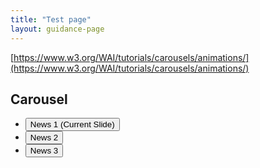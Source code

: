 ```yaml
---
title: "Test page"
layout: guidance-page
---
```


[https://www.w3.org/WAI/tutorials/carousels/animations/](https://www.w3.org/WAI/tutorials/carousels/animations/)


## Carousel

<section class="carousel" aria-labelledby="carouselheading">
  <ul class="slidenav">
  <li>
    <button class="current" data-slide="0">
      <span class="visuallyhidden">News</span> 1
      <span class="visuallyhidden">(Current Slide)</span>
    </button>
  </li>
  <li>
    <button data-slide="1">
      <span class="visuallyhidden">News</span> 2
    </button>
  </li>
  <li>
    <button data-slide="2">
      <span class="visuallyhidden">News</span> 3
    </button>
  </li>
</ul>
</section>

<script>
/* Focusin/out event polyfill (for Firefox) by nuxodin
 * Source: https://gist.github.com/nuxodin/9250e56a3ce6c0446efa
 */

!function(){
  var w = window,
  d = w.document;

  if( w.onfocusin === undefined ){
    d.addEventListener('focus' ,addPolyfill ,true);
    d.addEventListener('blur' ,addPolyfill ,true);
    d.addEventListener('focusin' ,removePolyfill ,true);
    d.addEventListener('focusout' ,removePolyfill ,true);
  }
  function addPolyfill(e){
    var type = e.type === 'focus' ? 'focusin' : 'focusout';
    var event = new CustomEvent(type, { bubbles:true, cancelable:false });
    event.c1Generated = true;
    e.target.dispatchEvent( event );
  }
  function removePolyfill(e){
if(!e.c1Generated){ // focus after focusin, so chrome will the first time trigger two times focusin
  d.removeEventListener('focus' ,addPolyfill ,true);
  d.removeEventListener('blur' ,addPolyfill ,true);
  d.removeEventListener('focusin' ,removePolyfill ,true);
  d.removeEventListener('focusout' ,removePolyfill ,true);
}
setTimeout(function(){
  d.removeEventListener('focusin' ,removePolyfill ,true);
  d.removeEventListener('focusout' ,removePolyfill ,true);
});
}
}();

/*
   Carousel Prototype
   Eric Eggert for W3C
*/

var myCarousel = (function() {

  "use strict";

  // Initial variables
  var carousel, slides, index, slidenav, settings, timer, setFocus, animationSuspended;


  // Helper function: Iterates over an array of elements
  function forEachElement(elements, fn) {
    for (var i = 0; i < elements.length; i++)
      fn(elements[i], i);
  }

  // Helper function: Remove Class
  function removeClass(el, className) {
    if (el.classList) {
      el.classList.remove(className);
    } else {
      el.className = el.className.replace(new RegExp('(^|\\b)' + className.split(' ').join('|') + '(\\b|$)', 'gi'), ' ');
    }
  }

  // Helper function: Test if element has a specific class
  function hasClass(el, className) {
    if (el.classList) {
      return el.classList.contains(className);
    } else {
      return new RegExp('(^| )' + className + '( |$)', 'gi').test(el.className);
    }
  }

  // Initialization for the carousel
  // Argument: set = an object of settings
  // Possible settings:
  // id <string> ID of the carousel wrapper element (required).
  // slidenav <bool> If true, a list of slides is shown.
  // animate <bool> If true, the slides can be animated.
  // startAnimated <bool> If true, the animation begins
  //                        immediately.
  //                      If false, the animation needs
  //                        to be initiated by clicking
  //                        the play button.
  function init(set) {

    // Make settings available to all functions
    settings = set;

    // Select the element and the individual slides
    carousel = document.getElementById(settings.id);
    slides = carousel.querySelectorAll('.slide');

    carousel.className = 'active carousel';


    // Create unordered list for controls, and attach click events to previous and next slide
    var ctrls = document.createElement('ul');

    ctrls.className = 'controls';
    ctrls.innerHTML = '<li>' +
        '<button type="button" class="btn-prev"><img src="chevron-left.png" alt="Previous Item"></button>' +
      '</li>' +
      '<li>' +
        '<button type="button" class="btn-next"><img src="chevron-right.png" alt="Next Item"></button>' +
      '</li>';

    ctrls.querySelector('.btn-prev')
      .addEventListener('click', function () {
        prevSlide(true);
      });
    ctrls.querySelector('.btn-next')
      .addEventListener('click', function () {
        nextSlide(true);
      });

    carousel.appendChild(ctrls);

    // If the carousel is animated or a slide navigation is requested in the settings, another unordered list that contains those elements is added. (Note that you cannot supress the navigation when it is animated.)
    if (settings.slidenav || settings.animate) {
      slidenav = document.createElement('ul');

      slidenav.className = 'slidenav';

      if (settings.animate) {
        var li = document.createElement('li');

        if (settings.startAnimated) {
          li.innerHTML = '<button data-action="stop"><span class="visuallyhidden">Stop Animation </span>￭</button>';
        } else {
          li.innerHTML = '<button data-action="start"><span class="visuallyhidden">Start Animation </span>▶</button>';
        }

        slidenav.appendChild(li);
      }

      if (settings.slidenav) {
        forEachElement(slides, function(el, i){
          var li = document.createElement('li');
          var klass = (i===0) ? 'class="current" ' : '';
          var kurrent = (i===0) ? ' <span class="visuallyhidden">(Current Item)</span>' : '';

          li.innerHTML = '<button '+ klass +'data-slide="' + i + '"><span class="visuallyhidden">News</span> ' + (i+1) + kurrent + '</button>';
          slidenav.appendChild(li);
        });
      }

      slidenav.addEventListener('click', function(event) {
        var button = event.target;
        if (button.localName == 'button') {
          if (button.getAttribute('data-slide')) {
            stopAnimation();
            setSlides(button.getAttribute('data-slide'), true);
          } else if (button.getAttribute('data-action') == "stop") {
            stopAnimation();
          } else if (button.getAttribute('data-action') == "start") {
            startAnimation();
          }
        }
      }, true);

      carousel.className = 'active carousel with-slidenav';
      carousel.appendChild(slidenav);
    }

    // Add a live region to announce the slide number when using the previous/next buttons
    var liveregion = document.createElement('div');
    liveregion.setAttribute('aria-live', 'polite');
    liveregion.setAttribute('aria-atomic', 'true');
    liveregion.setAttribute('class', 'liveregion visuallyhidden');
    carousel.appendChild(liveregion);

    // After the slide transitioned, remove the in-transition class, if focus should be set, set the tabindex attribute to -1 and focus the slide.
    slides[0].parentNode.addEventListener('transitionend', function (event) {
      var slide = event.target;
      removeClass(slide, 'in-transition');
      if (hasClass(slide, 'current'))  {
        if(setFocus) {
          slide.setAttribute('tabindex', '-1');
          slide.focus();
          setFocus = false;
        }
      }
    });

      // When the mouse enters the carousel, suspend the animation.
      carousel.addEventListener('mouseenter', suspendAnimation);

      // When the mouse leaves the carousel, and the animation is suspended, start the animation.
      carousel.addEventListener('mouseleave', function(event) {
        if (animationSuspended) {
          startAnimation();
        }
      });

      // When the focus enters the carousel, suspend the animation
      carousel.addEventListener('focusin', function(event) {
        if (!hasClass(event.target, 'slide')) {
          suspendAnimation();
        }
      });

      // When the focus leaves the carousel, and the animation is suspended, start the animation
      carousel.addEventListener('focusout', function(event) {
        if (!hasClass(event.target, 'slide') && animationSuspended) {
          startAnimation();
        }
      });

    // Set the index (=current slide) to 0 – the first slide
    index = 0;
    setSlides(index);

    // If the carousel is animated, advance to the
    // next slide after 5s
    if (settings.startAnimated) {
      timer = setTimeout(nextSlide, 5000);
    }
  }

  // Function to set a slide the current slide
  function setSlides(new_current, setFocusHere, transition, announceItemHere) {
    // Focus, transition and announce Item are optional parameters.
    // focus denotes if the focus should be set after the
    // carousel advanced to slide number new_current.
    // transition denotes if the transition is going into the
    // next or previous direction.
    // If announceItem is set to true, the live region’s text is changed (and announced)
    // Here defaults are set:

    setFocus = typeof setFocusHere !== 'undefined' ? setFocusHere : false;
    transition = typeof transition !== 'undefined' ? transition : 'none';
    announceItem = typeof announceItemHere !== 'undefined' ? announceItemHere : false;

    new_current = parseFloat(new_current);

    var length = slides.length;
    var new_next = new_current+1;
    var new_prev = new_current-1;

    // If the next slide number is equal to the length,
    // the next slide should be the first one of the slides.
    // If the previous slide number is less than 0.
    // the previous slide is the last of the slides.
    if(new_next === length) {
      new_next = 0;
    } else if(new_prev < 0) {
      new_prev = length-1;
    }

    // Reset slide classes
    for (var i = slides.length - 1; i >= 0; i--) {
      slides[i].className = "slide";
    }

    // Add classes to the previous, next and current slide
    slides[new_next].className = 'next slide' + ((transition == 'next') ? ' in-transition' : '');
    slides[new_next].setAttribute('aria-hidden', 'true');

    slides[new_prev].className = 'prev slide' + ((transition == 'prev') ? ' in-transition' : '');
    slides[new_prev].setAttribute('aria-hidden', 'true');

    slides[new_current].className = 'current slide';
    slides[new_current].removeAttribute('aria-hidden');

    // Update the text in the live region which is then announced by screen readers.
    if (announceItem) {
      carousel.querySelector('.liveregion').textContent = 'Item ' + (new_current + 1) + ' of ' + slides.length;
    }

    // Update the buttons in the slider navigation to match the currently displayed  item
    if(settings.slidenav) {
      var buttons = carousel.querySelectorAll('.slidenav button[data-slide]');
      for (var j = buttons.length - 1; j >= 0; j--) {
        buttons[j].className = '';
        buttons[j].innerHTML = '<span class="visuallyhidden">News</span> ' + (j+1);
      }
      buttons[new_current].className = "current";
      buttons[new_current].innerHTML = '<span class="visuallyhidden">News</span> ' + (new_current+1) + ' <span class="visuallyhidden">(Current Item)</span>';
    }

    // Set the global index to the new current value
    index = new_current;

  }

  // Function to advance to the next slide
  function nextSlide(announceItem) {
    announceItem = typeof announceItem !== 'undefined' ? announceItem : false;

    var length = slides.length,
    new_current = index + 1;

    if(new_current === length) {
      new_current = 0;
    }

    // If we advance to the next slide, the previous needs to be
    // visible to the user, so the third parameter is 'prev', not
    // next.
    setSlides(new_current, false, 'prev', announceItem);

    // If the carousel is animated, advance to the next
    // slide after 5s
    if (settings.animate) {
      timer = setTimeout(nextSlide, 5000);
    }

  }

  // Function to advance to the previous slide
  function prevSlide(announceItem) {
    announceItem = typeof announceItem !== 'undefined' ? announceItem : false;

    var length = slides.length,
    new_current = index - 1;

    // If we are already on the first slide, show the last slide instead.
    if(new_current < 0) {
      new_current = length-1;
    }

    // If we advance to the previous slide, the next needs to be
    // visible to the user, so the third parameter is 'next', not
    // prev.
    setSlides(new_current, false, 'next', announceItem);

  }

  // Function to stop the animation
  function stopAnimation() {
    clearTimeout(timer);
    settings.animate = false;
    animationSuspended = false;
    _this = carousel.querySelector('[data-action]');
    _this.innerHTML = '<span class="visuallyhidden">Start Animation </span>▶';
    _this.setAttribute('data-action', 'start');
  }

  // Function to start the animation
  function startAnimation() {
    settings.animate = true;
    animationSuspended = false;
    timer = setTimeout(nextSlide, 5000);
    _this = carousel.querySelector('[data-action]');
    _this.innerHTML = '<span class="visuallyhidden">Stop Animation </span>￭';
    _this.setAttribute('data-action', 'stop');
  }

  // Function to suspend the animation
  function suspendAnimation() {
    if(settings.animate) {
      clearTimeout(timer);
      settings.animate = false;
      animationSuspended = true;
    }
  }

  // Making some functions public
  return {
    init:init,
    next:nextSlide,
    prev:prevSlide,
    goto:setSlides,
    stop:stopAnimation,
    start:startAnimation
  };
});

var carousel = new myCarousel();
carousel.init({
  id: 'carousel',
  slidenav: true,
  animate: true,
  startAnimated: true
});
</script>